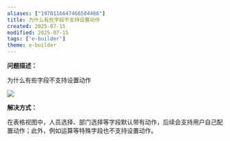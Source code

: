 ```yaml
---
aliases: ["1970116647466504486"]
title: 为什么有些字段不支持设置动作
created: 2025-07-15
modified: 2025-07-15
tags: ['e-builder']
theme: e-builder
---
```


**问题描述：**

为什么有些字段不支持设置动作

![](959e7a2fc66bb7570e1afc70151a8088.jpg)

**解决方式：**

在表格视图中，人员选择、部门选择等字段默认带有动作，后续会支持用户自己配置动作；此外，例如运算等特殊字段也不支持设置动作。